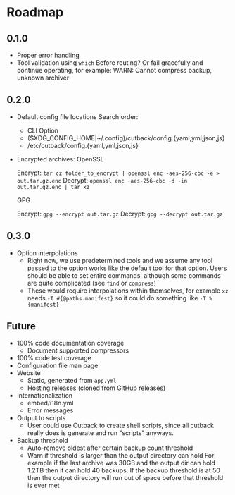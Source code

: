 # Roadmap

## 0.1.0

* Proper error handling
* Tool validation using `which`
  Before routing? Or fail gracefully and continue operating, for example:
    WARN: Cannot compress backup, unknown archiver

## 0.2.0

* Default config file locations
  Search order:
    * CLI Option
    * ($XDG_CONFIG_HOME|~/.config)/cutback/config.{yaml,yml,json,js}
    * /etc/cutback/config.{yaml,yml,json,js}
* Encrypted archives:
  OpenSSL

  Encrypt: `tar cz folder_to_encrypt | openssl enc -aes-256-cbc -e > out.tar.gz.enc`
  Decrypt: `openssl enc -aes-256-cbc -d -in out.tar.gz.enc | tar xz`

  GPG

  Encrypt: `gpg --encrypt out.tar.gz`
  Decrypt: `gpg --decrypt out.tar.gz`

## 0.3.0

* Option interpolations
  * Right now, we use predetermined tools and we assume any tool passed to the option works like
    the default tool for that option. Users should be able to set entire commands, although some
    commands are quite complicated (see `find` or `compress`)
  * These would require interpolations within themselves, for example `xz` needs
    `-T #{@paths.manifest}` so it could do something like `-T %{manifest}`

## Future

* 100% code documentation coverage
  * Document supported compressors
* 100% code test coverage
* Configuration file man page
* Website
  * Static, generated from `app.yml`
  * Hosting releases (cloned from GitHub releases)
* Internationalization
  * embed/i18n.yml
  * Error messages
* Output to scripts
  * User could use Cutback to create shell scripts, since all cutback really does is generate and
    run "scripts" anyways.
* Backup threshold
  * Auto-remove oldest after certain backup count threshold
  * Warn if threshold is larger than the output directory can hold
    For example if the last archive was 30GB and the output dir can hold 1.2TB
    then it can hold 40 backups. If the backup threshold is at 50 then the output
    directory will run out of space before that threshold is ever met

